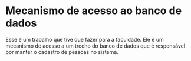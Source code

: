 # Mecanismo de acesso ao banco de dados
 Esse é um trabalho que tive que fazer para a faculdade. Ele é um mecanismo de acesso a um trecho do banco de dados que é responsável por manter o cadastro de pessoas no sistema.  
